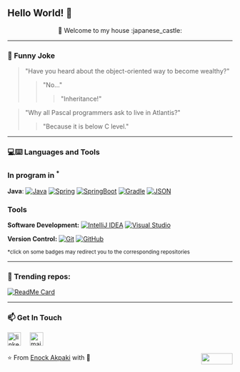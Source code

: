 ## Hello World! 👋

<div align="center"> 🚀 Welcome to my house :japanese_castle:</div>

---
### :volcano: Funny Joke

> "Have you heard about the object-oriented way to become wealthy?"
>> "No..."
>>> "Inheritance!"

> "Why all Pascal programmers ask to live in Atlantis?"
>> "Because it is below C level."

---
### 💻:keyboard: Languages and Tools 

### In program in <sup>*</sup> 

  **Java**: 
  [![Java](https://img.shields.io/badge/Java-orange?style=flat&logo=java&logoColor=white&link=https://github.com/Quananhle/OOP-JAVA-and-Android-App-Developer)](https://github.com/Quananhle/OOP-JAVA-and-Android-App-Developer) 
  [![Spring](https://img.shields.io/badge/-Spring-lightgray?style=flat&logo=spring&link=https://github.com/Quananhle/Java-Web-Developer)](https://github.com/Quananhle/Java-Web-Developer)
  [![SpringBoot](https://img.shields.io/badge/-Springboot-black?style=flat&logo=springboot&link=https://github.com/Quananhle/Java-Web-Developer)](https://github.com/Quananhle/Java-Web-Developer)
  [![Gradle](https://img.shields.io/badge/Gradle-02303A?style=flat&logo=gradle&link=hhttps://github.com/Quananhle/Java-Web-Developer)](https://github.com/Quananhle/Java-Web-Developer)
  [![JSON](https://img.shields.io/badge/-JSON-lightgray?style=flat&logo=json&link=https://github.com/Quananhle/Java-Web-Developer)](https://github.com/Quananhle/Java-Web-Developer)

### Tools

**Software Development:**
[![IntelliJ IDEA](https://img.shields.io/badge/-red?style=flat&logo=IntelliJ-IDEA&logoColor=white&link=https://github.com/Quananhle "IntelliJ IDEA")](https://github.com/Quananhle)
[![Visual Studio](https://img.shields.io/badge/-007ACC?style=flat&logo=Visual-Studio-Code&logoColor=white&link=https://github.com/Quananhle "Visual Studio")](https://github.com/Quananhle)

**Version Control:**
[![Git](https://img.shields.io/badge/-Git-black?style=flat&logo=git&link=https://github.com/Quananhle)](https://github.com/Quananhle) 
[![GitHub](https://img.shields.io/badge/-GitHub-181717?style=flat&logo=github&link=https://github.com/Quananhle)](https://github.com/Quananhle)

<sup>*click on some badges may redirect you to the corresponding repositories</sup>

---
### 👀 Trending repos:
[![ReadMe Card](https://github-readme-stats.vercel.app/api/pin/?username=aejohn43&repo=bd-team-project-john&theme=radical "Tracking expenses API with a minimal front end")](https://github.com/BloomTechBackend/bd-team-project-john)
<!-- ### 🏆 Github Status
![Top Used Language](https://github-readme-stats.vercel.app/api/top-langs/?username=quananhle&show_icons=true&theme=tokyonight&hide_border=true)
![My Github Status](https://github-readme-stats.vercel.app/api?username=quananhle&show_icons=true&theme=shades-of-purple&hide_border=true) -->

 ---
### 📫 Get In Touch
<!--[![LinkedIn](https://www.vectorlogo.zone/logos/linkedin/linkedin-icon.svg "aejohn43")]([www.linkedin.com/in/enock-akpaki/](https://www.linkedin.com/in/enock-akpaki/))-->
<a href="www.linkedin.com/in/enock-akpaki"><img src="https://www.vectorlogo.zone/logos/linkedin/linkedin-icon.svg" width="30px" alt="linkedin"></a>
&nbsp; &nbsp;
<a href="mailto:aenockjohn@gmail.com"><img src="https://www.vectorlogo.zone/logos/gmail/gmail-icon.svg" width="30px" alt="mail"></a> 
&nbsp; &nbsp;
 
⭐️ From [Enock Akpaki](https://github.com/aejohn43) with :sparkling_heart: 
<img align="right" width="70" height="25" src="https://visitor-badge.glitch.me/badge?page_id=quananhle.quananhle0">
